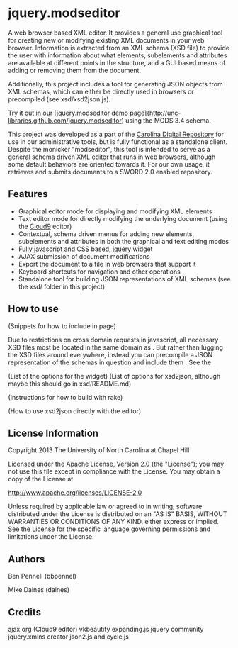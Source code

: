 jquery.modseditor
=================
A web browser based XML editor.   It provides a general use graphical tool for creating new or modifying existing XML documents in your web browser.  Information is extracted from an XML schema (XSD file) to provide the user with information about what elements, subelements and attributes are available at different points in the structure, and a GUI based means of adding or removing them from the document.

Additionally, this project includes a tool for generating JSON objects from XML schemas, which can either be directly used in browsers or precompiled (see xsd/xsd2json.js).

Try it out in our [jquery.modseditor demo page]{http://unc-libraries.github.com/jquery.modseditor) using the MODS 3.4 schema.

This project was developed as a part of the [Carolina Digital Repository](https://cdr.lib.unc.edu/) for use in our administrative tools, but is fully functional as a standalone client.  Despite the monicker "modseditor", this tool is intended to serve as a general schema driven XML editor that runs in web browsers, although some default behaviors are oriented towards it.  For our own usage, it retrieves and submits documents to a SWORD 2.0 enabled repository.

Features
------------
- Graphical editor mode for displaying and modifying XML elements
- Text editor mode for directly modifying the underlying document (using the [Cloud9](https://github.com/ajaxorg/cloud9) editor) 
- Contextual, schema driven menus for adding new elements, subelements and attributes in both the graphical and text editing modes
- Fully javascript and CSS based, jquery widget
- AJAX submission of document modifications
- Export the document to a file in web browsers that support it
- Keyboard shortcuts for navigation and other operations
- Standalone tool for building JSON representations of XML schemas (see the xsd/ folder in this project)

How to use
---------------

(Snippets for how to include in page)

Due to restrictions on cross domain requests in javascript, all necessary XSD files most be located in the same domain as .  But rather than lugging the XSD files around everywhere, instead you can precompile a JSON representation of the schemas in question and include them .  See the 

(List of the options for the widget) 
(List of options for xsd2json, although maybe this should go in xsd/README.md)

(Instructions for how to build with rake)

(How to use xsd2json directly with the editor)

License Information
---------
Copyright 2013 The University of North Carolina at Chapel Hill

Licensed under the Apache License, Version 2.0 (the "License");
you may not use this file except in compliance with the License.
You may obtain a copy of the License at

http://www.apache.org/licenses/LICENSE-2.0

Unless required by applicable law or agreed to in writing, software
distributed under the License is distributed on an "AS IS" BASIS,
WITHOUT WARRANTIES OR CONDITIONS OF ANY KIND, either express or implied.
See the License for the specific language governing permissions and
limitations under the License.

Authors
---------
Ben Pennell (bbpennel)

Mike Daines (daines)

Credits
------
ajax.org (Cloud9 editor)
vkbeautify
expanding.js
jquery community
jquery.xmlns creator
json2.js and cycle.js